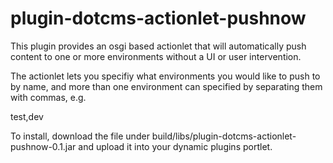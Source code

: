 plugin-dotcms-actionlet-pushnow
===============================

This plugin provides an osgi based actionlet that will automatically push content to one or more environments without a UI or user intervention.

The actionlet lets you specifiy what environments you would like to push to by name, and more than one environment can specified by separating them with commas, e.g. 

test,dev

To install, download the file under build/libs/plugin-dotcms-actionlet-pushnow-0.1.jar and upload it into your dynamic plugins portlet.


